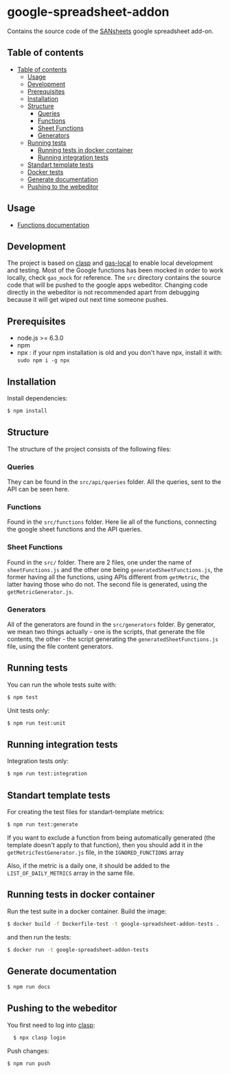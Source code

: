 # google-spreadsheet-addon

Contains the source code of the [SANsheets](https://chrome.google.com/webstore/detail/santiment-data/khglcgdkikfpccnfonmimpfkmolokbbk?utm_source=permalink)
google spreadsheet add-on.

## Table of contents

- [Table of contents](#table-of-contents)
  - [Usage](#usage)
  - [Development](#development)
  - [Prerequisites](#prerequisites)
  - [Installation](#installation)
  - [Structure](#structure)
    - [Queries](#queries)
    - [Functions](#functions)
    - [Sheet Functions](#sheet-functions)
    - [Generators](#generators)
  - [Running tests](#running-tests)
    - [Running tests in docker container](#running-tests-in-docker-container)
    - [Running integration tests](#running-integration-tests)
  - [Standart template tests](#standart-template-tests)
  - [Docker tests](#docker-tests)
  - [Generate documentation](#generate-documentation)
  - [Pushing to the webeditor](#pushing-to-the-webeditor)

## Usage

  * [Functions documentation](doc/sheet_functions.md)

## Development

The project is based on [clasp](https://github.com/google/clasp) and [gas-local](https://github.com/mzagorny/gas-local) to enable local development and testing. Most of the Google functions has been mocked in order to work locally, check `gas_mock` for reference. The `src` directory contains the source code that will be pushed to the google apps webeditor. Changing code directly in the webeditor is not recommended apart from debugging because it will get wiped out next time someone pushes.

## Prerequisites

* node.js >= 6.3.0
* npm
* npx : if your npm installation is old and you don't have npx, install it with: `sudo npm i -g npx`

## Installation

Install dependencies:

```bash
$ npm install
```

## Structure

The structure of the project consists of the following files:

### Queries

They can be found in the ``src/api/queries`` folder. All the queries, sent to the API can be seen here.

### Functions

Found in the ``src/functions`` folder. Here lie all of the functions, connecting the google sheet functions and the API queries.

### Sheet Functions

Found in the ``src/`` folder. There are 2 files, one under the name of ``sheetFunctions.js`` and the other one being ``generatedSheetFunctions.js``, the former having all the functions, using APIs different from ``getMetric``, the latter having those who do not. The second file is generated, using the ``getMetricGenerator.js``.

### Generators

All of the generators are found in the ``src/generators`` folder. By generator, we mean two things actually - one is the scripts, that generate the file contents, the other - the script generating the ``generatedSheetFunctions.js`` file, using the file content generators.

## Running tests
You can run the whole tests suite with:

```bash
$ npm test
```

Unit tests only:

```bash
$ npm run test:unit
```

## Running integration tests

Integration tests only:

```bash
$ npm run test:integration
```

## Standart template tests

For creating the test files for standart-template metrics:

```bash
$ npm run test:generate
```

If you want to exclude a function from being automatically generated (the template doesn't apply to that function),
then you should add it in the ``getMetricTestGenerator.js`` file, in the ``IGNORED_FUNCTIONS`` array

Also, if the metric is a daily one, it should be added to the ``LIST_OF_DAILY_METRICS`` array in the same file.

## Running tests in docker container

Run the test suite in a docker container. Build the image:

```bash
$ docker build -f Dockerfile-test -t google-spreadsheet-addon-tests .
```

and then run the tests:

```bash
$ docker run -t google-spreadsheet-addon-tests
```

## Generate documentation

```bash
$ npm run docs
```

## Pushing to the webeditor

You first need to log into [clasp](https://github.com/google/clasp#login):

```bash
  $ npx clasp login
```

Push changes:

```bash
$ npm run push
```
